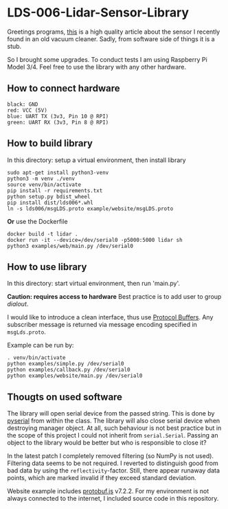 # LDS-006-Lidar-Sensor-Library

Greetings programs, [this](https://www.jentsch.io/lds-006-lidar-sensor-reverse-engineering/) is a high quality article about the sensor I recently found in an old vacuum cleaner. Sadly, from software side of things it is a stub.

So I brought some upgrades. To conduct tests I am using Raspberry Pi Model 3/4. Feel free to use the library with any other hardware.

## How to connect hardware

```
black: GND
red: VCC (5V)
blue: UART TX (3v3, Pin 10 @ RPI)
green: UART RX (3v3, Pin 8 @ RPI)
```

## How to build library

In this directory: setup a virtual environment, then install library
```
sudo apt-get install python3-venv
python3 -m venv ./venv
source venv/bin/activate
pip install -r requirements.txt
python setup.py bdist_wheel
pip install dist/lds006*.whl
ln -s lds006/msgLDS.proto example/website/msgLDS.proto
```
**Or** use the Dockerfile
```
docker build -t lidar .
docker run -it --device=/dev/serial0 -p5000:5000 lidar sh
python3 examples/web/main.py /dev/serial0
```

## How to use  library

In this directory: start virtual environment, then run 'main.py'.

**Caution: requires access to hardware** Best practice is to add user to group *dialout*.

I would like to introduce a clean interface, thus use [Protocol Buffers](https://protobuf.dev/getting-started/pythontutorial/). Any subscriber message is returned via message encoding specified in `msgLds.proto`.

Example can be run by:

```
. venv/bin/activate
python examples/simple.py /dev/serial0
python examples/callback.py /dev/serial0
python examples/website/main.py /dev/serial0
```

## Thougts on used software

The library will open serial device from the passed string. This is done by [pyserial](https://pythonhosted.org/pyserial/) from within the class. The library will also close serial device when destroying manager object. At all, such behaviour is not best practice but in the scope of this project I could not inherit from `serial.Serial`. Passing an object to the library would be better but who is responsible to close it?

In the latest patch I completely removed filtering (so NumPy is not used). Filtering data seems to be not required. I reverted to distinguish good from bad data by using the `reflectivity`-factor. Still, there appear runaway data points, which are marked invalid if they exceed standard deviation.

Website example includes [protobuf.js](https://github.com/protobufjs/protobuf.js/) v7.2.2. For my environment is not always connected to the internet, I included source code in this repository.